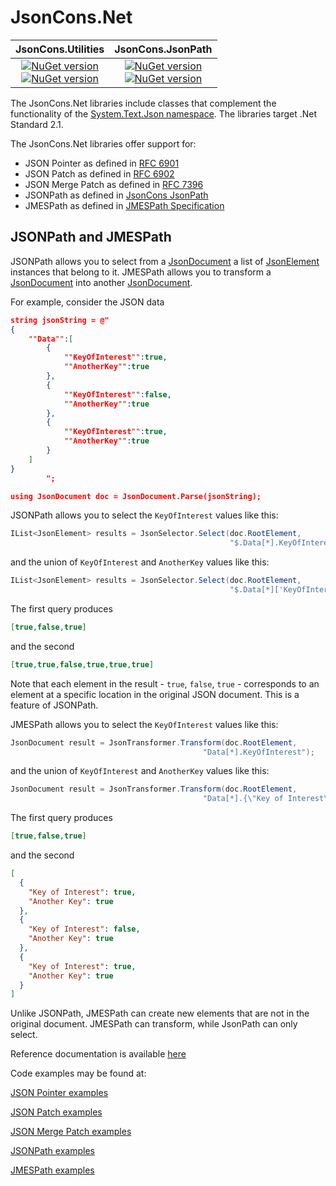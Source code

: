 # JsonCons.Net

|JsonCons.Utilities|JsonCons.JsonPath|
|:-:|:-:|
|<a href="https://www.nuget.org/packages/JsonCons.Utilities/"><img alt="NuGet version" src="https://img.shields.io/nuget/v/JsonCons.Utilities.svg?svg=true"></img><br><img alt="NuGet version" src="https://img.shields.io/nuget/dt/JsonCons.Utilities.svg?svg=true"></img></a>|<a href="https://www.nuget.org/packages/JsonCons.JsonPath/"><img alt="NuGet version" src="https://img.shields.io/nuget/v/JsonCons.JsonPath.svg?svg=true"></img><br><img alt="NuGet version" src="https://img.shields.io/nuget/dt/JsonCons.JsonPath.svg?svg=true"></img></a>|

The JsonCons.Net libraries include classes that complement the functionality of the 
[System.Text.Json namespace](https://docs.microsoft.com/en-us/dotnet/api/system.text.json?view=netcore-3.1).
The libraries target .Net Standard 2.1. 

The JsonCons.Net libraries offer support for:

- JSON Pointer as defined in [RFC 6901](https://datatracker.ietf.org/doc/html/rfc6901)
- JSON Patch as defined in [RFC 6902](https://datatracker.ietf.org/doc/html/rfc6902)
- JSON Merge Patch as defined in [RFC 7396](https://datatracker.ietf.org/doc/html/rfc7396)
- JSONPath as defined in [JsonCons JsonPath](https://danielaparker.github.io/JsonCons.Net/articles/JsonPath/Specification.html)
- JMESPath as defined in [JMESPath Specification](https://jmespath.org/specification.html)

## JSONPath and JMESPath

JSONPath allows you to select from a [JsonDocument](https://docs.microsoft.com/en-us/dotnet/api/system.text.json.jsondocument?view=net-5.0) 
a list of [JsonElement](https://docs.microsoft.com/en-us/dotnet/api/system.text.json.jsonelement?view=net-5.0) instances
that belong to it. JMESPath allows you to transform a [JsonDocument](https://docs.microsoft.com/en-us/dotnet/api/system.text.json.jsondocument?view=net-5.0) 
into another 
[JsonDocument](https://docs.microsoft.com/en-us/dotnet/api/system.text.json.jsondocument?view=net-5.0).

For example, consider the JSON data
```json
string jsonString = @"
{
    ""Data"":[
        {
            ""KeyOfInterest"":true,
            ""AnotherKey"":true
        },
        {
            ""KeyOfInterest"":false,
            ""AnotherKey"":true
        },
        {
            ""KeyOfInterest"":true,
            ""AnotherKey"":true
        }
    ]
}
        ";

using JsonDocument doc = JsonDocument.Parse(jsonString);
```

JSONPath allows you to select the `KeyOfInterest` values like this:
```csharp
IList<JsonElement> results = JsonSelector.Select(doc.RootElement,
                                                 "$.Data[*].KeyOfInterest");
```
and the union of `KeyOfInterest` and `AnotherKey` values like this:
```csharp
IList<JsonElement> results = JsonSelector.Select(doc.RootElement,
                                                 "$.Data[*]['KeyOfInterest', 'AnotherKey']");
```
The first query produces
```json
[true,false,true]
```
and the second
```json
[true,true,false,true,true,true]
```           
Note that each element in the result - `true`, `false`, `true` - corresponds to an element 
at a specific location in the original JSON document. This is a feature of JSONPath.

JMESPath allows you to select the `KeyOfInterest` values like this:
```csharp
JsonDocument result = JsonTransformer.Transform(doc.RootElement, 
                                           "Data[*].KeyOfInterest");
```
and the union of `KeyOfInterest` and `AnotherKey` values like this:
```csharp
JsonDocument result = JsonTransformer.Transform(doc.RootElement, 
                                           "Data[*].{\"Key of Interest\" : KeyOfInterest, \"Another Key\": AnotherKey}");
```
The first query produces
```json
[true,false,true]
```
and the second
```json
[
  {
    "Key of Interest": true,
    "Another Key": true
  },
  {
    "Key of Interest": false,
    "Another Key": true
  },
  {
    "Key of Interest": true,
    "Another Key": true
  }
]
```

Unlike JSONPath, JMESPath can create new elements that are not in the original document.
JMESPath can transform, while JsonPath can only select.

Reference documentation is available [here](https://danielaparker.github.io/JsonCons.Net/ref/)

Code examples may be found at:

[JSON Pointer examples](https://github.com/danielaparker/JsonCons.Net/blob/main/examples/JsonPointer.Examples/JsonPointerExamples.cs)

[JSON Patch examples](https://github.com/danielaparker/JsonCons.Net/blob/main/examples/JsonPatch.Examples/JsonPatchExamples.cs)

[JSON Merge Patch examples](https://github.com/danielaparker/JsonCons.Net/blob/main/examples/JsonMergePatch.Examples/JsonMergePatchExamples.cs)

[JSONPath examples](https://github.com/danielaparker/JsonCons.Net/blob/main/examples/JsonPath.Examples/JsonPathExamples.cs)

[JMESPath examples](https://github.com/danielaparker/JsonCons.Net/blob/main/examples/JmesPath.Examples/JmesPathExamples.cs)


